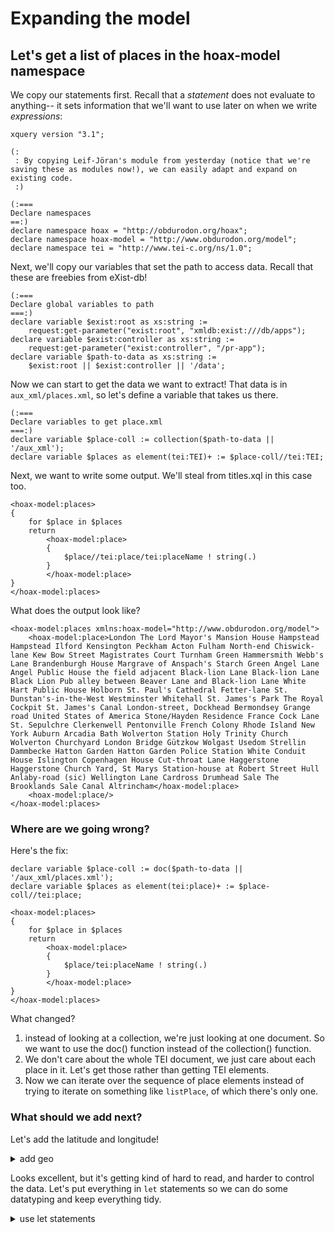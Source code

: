 # Expanding the model

## Let's get a list of places in the hoax-model namespace

We copy our statements first. Recall that a *statement* does not evaluate to anything-- it sets information that we'll want to use later on when we write *expressions*:

```
xquery version "3.1";

(: 
 : By copying Leif-Jöran's module from yesterday (notice that we're saving these as modules now!), we can easily adapt and expand on existing code.
 :)

(:===
Declare namespaces
==:)
declare namespace hoax = "http://obdurodon.org/hoax";
declare namespace hoax-model = "http://www.obdurodon.org/model";
declare namespace tei = "http://www.tei-c.org/ns/1.0";
```

Next, we'll copy our variables that set the path to access data. Recall that these are freebies from eXist-db!
```
(:===
Declare global variables to path
===:)
declare variable $exist:root as xs:string := 
    request:get-parameter("exist:root", "xmldb:exist:///db/apps");
declare variable $exist:controller as xs:string := 
    request:get-parameter("exist:controller", "/pr-app");
declare variable $path-to-data as xs:string := 
    $exist:root || $exist:controller || '/data';
```

Now we can start to get the data we want to extract! That data is in `aux_xml/places.xml`, so let's define a variable that takes us there.
```
(:===
Declare variables to get place.xml
===:)
declare variable $place-coll := collection($path-to-data || '/aux_xml');
declare variable $places as element(tei:TEI)+ := $place-coll//tei:TEI;

```

Next, we want to write some output. We'll steal from titles.xql in this case too.

```
<hoax-model:places> 
{
    for $place in $places
    return
        <hoax-model:place>
        { 
            $place//tei:place/tei:placeName ! string(.)
        }
        </hoax-model:place>
}
</hoax-model:places>
```

What does the output look like?
```
<hoax-model:places xmlns:hoax-model="http://www.obdurodon.org/model">
    <hoax-model:place>London The Lord Mayor's Mansion House Hampstead Hampstead Ilford Kensington Peckham Acton Fulham North-end Chiswick-lane Kew Bow Street Magistrates Court Turnham Green Hammersmith Webb's Lane Brandenburgh House Margrave of Anspach's Starch Green Angel Lane Angel Public House the field adjacent Black-lion Lane Black-lion Lane Black Lion Pub alley between Beaver Lane and Black-lion Lane White Hart Public House Holborn St. Paul's Cathedral Fetter-lane St. Dunstan's-in-the-West Westminster Whitehall St. James's Park The Royal Cockpit St. James's Canal London-street, Dockhead Bermondsey Grange road United States of America Stone/Hayden Residence France Cock Lane St. Sepulchre Clerkenwell Pentonville French Colony Rhode Island New York Auburn Arcadia Bath Wolverton Station Holy Trinity Church Wolverton Churchyard London Bridge Gützkow Wolgast Usedom Strellin Dammbecke Hatton Garden Hatton Garden Police Station White Conduit House Islington Copenhagen House Cut-throat Lane Haggerstone Haggerstone Church Yard, St Marys Station-house at Robert Street Hull Anlaby-road (sic) Wellington Lane Cardross Drumhead Sale The Brooklands Sale Canal Altrincham</hoax-model:place>
    <hoax-model:place/>
</hoax-model:places>
```

### Where are we going wrong?

Here's the fix:
```
declare variable $place-coll := doc($path-to-data || '/aux_xml/places.xml');
declare variable $places as element(tei:place)+ := $place-coll//tei:place;

<hoax-model:places> 
{
    for $place in $places
    return
        <hoax-model:place>
        { 
            $place/tei:placeName ! string(.)
        }
        </hoax-model:place>
}
</hoax-model:places>
```
What changed?
1. instead of looking at a collection, we're just looking at one document. So we want to use the doc() function instead of the collection() function.
2. We don't care about the whole TEI document, we just care about each place in it. Let's get those rather than getting TEI elements.
3. Now we can iterate over the sequence of place elements instead of trying to iterate on something like `listPlace`, of which there's only one.

### What should we add next?
Let's add the latitude and longitude!

<details>
  <summary>add geo</summary>

```
<hoax-model:places> 
{
    for $place in $places
    return
        <hoax-model:place>
            <hoax-model:name>
                {$place/tei:placeName ! string(.)}
            </hoax-model:name>
            <hoax-model:geo>
                {$place/tei:location/tei:geo ! string(.)}
            </hoax-model:geo>
        </hoax-model:place>
}
</hoax-model:places>
```

</details>

Looks excellent, but it's getting kind of hard to read, and harder to control the data. Let's put everything in `let` statements so we can do some datatyping and keep everything tidy.

<details>
	<summary>use let statements</summary>
	
```
<hoax-model:places> 
{
    for $place in $places
        let $name as xs:string* := $place/tei:placeName ! string(.)
        let $geo as xs:string* := $place/tei:location/tei:geo ! string(.)
    return
        <hoax-model:place>
            <hoax-model:name>
                {$name}
            </hoax-model:name>
            <hoax-model:geo>
                {$geo}
            </hoax-model:geo>
        </hoax-model:place>
}
</hoax-model:places>
```	
</details>









